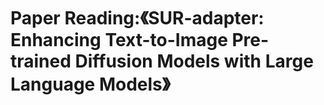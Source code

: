 # Paper Reading:《SUR-adapter: Enhancing Text-to-Image Pre-trained Diffusion Models with Large Language Models》


